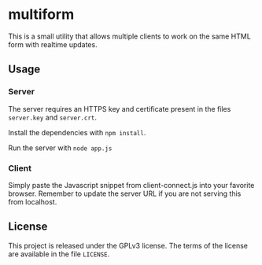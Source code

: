 # multiform

This is a small utility that allows multiple clients to work on the same HTML form with realtime updates.

## Usage

### Server

The server requires an HTTPS key and certificate present in the files `server.key` and `server.crt`.

Install the dependencies with `npm install`.

Run the server with `node app.js`

### Client

Simply paste the Javascript snippet from client-connect.js into your favorite browser. Remember to update the server URL if you are not serving this from localhost.

## License

This project is released under the GPLv3 license. The terms of the license are available in the file `LICENSE`.
